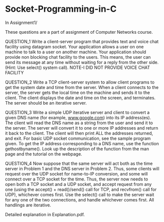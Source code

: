 # Socket-Programming-in-C

In 
Assignment1/

These questions are a part of assignment of Computer Networks course.


QUESTION_1
Write a client-server program that provides text and voice chat facility using datagram socket.
Your application allows a user on one machine to talk to a user on another machine. Your
application should provide non blocking chat facility to the users. This means, the user can send
its message at any time without waiting for a reply from the other side.
(Hint: Use select() system call).
NOTE-I DID NOT PROVIDE VOICE CHAT FACILITY

QUESTION_2
Write a TCP client-server system to allow client programs to get the system date and time from
the server. When a client connects to the server, the server gets the local time on the machine and
sends it to the client. The client displays the date and time on the screen, and terminates. The
server should be an iterative server.

QUESTION_3
Write a simple UDP iterative server and client to convert a given DNS name (for example,
www.google.com) into its IP address(es). The client will read the DNS name as a string from the
user and send it to the server. The server will convert it to one or more IP addresses and return it
back to the client. The client will then print ALL the addresses returned, and exit. For basic UDP
socket communication, see the sample program given. To get the IP address corresponding to a
DNS name, use the function gethostbyname(). Look up the description of the function from the
man page and the tutorial on the webpage.

QUESTION_4
Now suppose that the same server will act both as the time server in Problem 1 and the DNS
server in Problem 2. Thus, some clients will request over the UDP socket for name-to-IP
conversion, and some will connect over a TCP socket for the time. Thus, the server now needs to
open both a TCP socket and a UDP socket, and accept request from any one (using the accept() +
read()/send() call for TCP, and recvfrom() call for UDP), whichever comes first. Use the select()
call to make the server wait for any one of the two connections, and handle whichever comes
first. All handlings are iterative.


Detailed explanation in Explanation.pdf.

